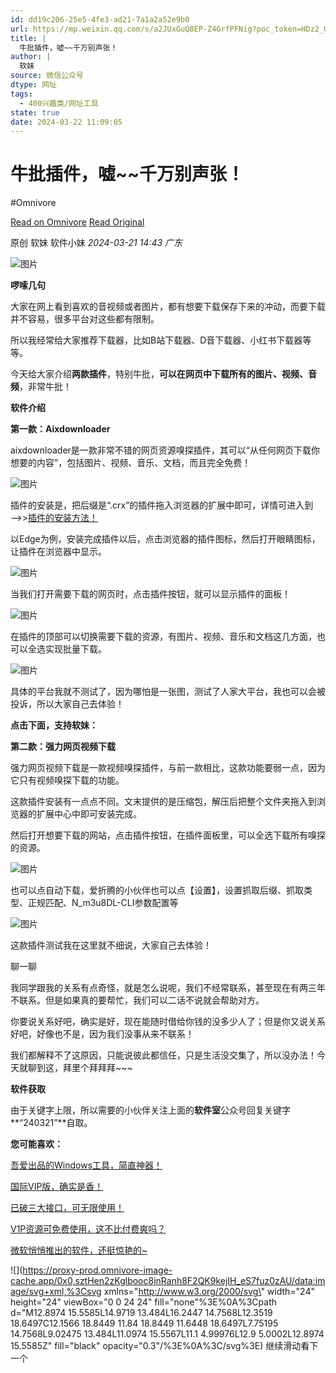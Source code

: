 ```yaml
---
id: dd19c206-25e5-4fe3-ad21-7a1a2a52e9b0
url: https://mp.weixin.qq.com/s/a2JUxGuQ8EP-Z4GrfPFNig?poc_token=HDz2_GWjDaRZno9w_VIt-OnwVgAG0eXkUIDCtzye
title: |
  牛批插件，嘘~~千万别声张！
author: |
  软妹
source: 微信公众号
dtype: 网址
tags:
  - 400兴趣类/网址工具
state: true
date: 2024-03-22 11:09:05
---
```



# 牛批插件，嘘~~千万别声张！
#Omnivore

[Read on Omnivore](https://omnivore.app/me/https-mp-weixin-qq-com-s-a-2-j-ux-gu-q-8-ep-z-4-grf-pf-nig-poc-t-18e64221a7e)
[Read Original](https://mp.weixin.qq.com/s/a2JUxGuQ8EP-Z4GrfPFNig?poc_token=HDz2_GWjDaRZno9w_VIt-OnwVgAG0eXkUIDCtzye)

原创  软妹  软件小妹 _2024-03-21 14:43_ _广东_ 

![图片](https://proxy-prod.omnivore-image-cache.app/0x0,sI9X1gPGWDeGRdUu67fDeSCo5Jr5JMiK1f4IPB_89SW8/https://mmbiz.qpic.cn/mmbiz_gif/5MxBk8vG3LbOIUBAJVvAzBl5yoP1ibTOmgHibVF9CsAAy5n4KPlibXfrWIfCqYcyjNNjZwia0hia1czxe4E92sXxzNg/640?wx_fmt=gif)

**啰嗦几句**

大家在网上看到喜欢的音视频或者图片，都有想要下载保存下来的冲动，而要下载并不容易，很多平台对这些都有限制。

所以我经常给大家推荐下载器，比如B站下载器、D音下载器、小红书下载器等等。

今天给大家介绍**两款插件**，特别牛批，**可以在网页中下载所有的图片、视频、音频**，非常牛批！

**软件介绍**

**第一款：Aixdownloader**  

aixdownloader是一款非常不错的网页资源嗅探插件，其可以“从任何网页下载你想要的内容”，包括图片、视频、音乐、文档，而且完全免费！

![图片](https://proxy-prod.omnivore-image-cache.app/0x0,sfc3Vy7MEOrpBkrVBOZhekFdKMxxekBmKe7jvvG-665Y/https://mmbiz.qpic.cn/mmbiz_png/5MxBk8vG3LZMs5fBr3z2NuzGqiaLvYDbKiceaONOLKjq5Yoj2zwjTcKfBsnr3lfiaXIqz2td0Qd1TUOWqFbSVdDQA/640?wx_fmt=png)

插件的安装是，把后缀是“.crx”的插件拖入浏览器的扩展中即可，详情可进入到——>>[插件的安装方法！](https://mp.weixin.qq.com/s?%5F%5Fbiz=MzkxMzQzODIwMQ==&mid=2247486487&idx=1&sn=f272076725c8efee5bfbae23960eed1b&chksm=c17ce881f60b6197861b5b8dd530c81bdc9d0104bde5ca45556e67e3cd3b7fc5f5cefd1a7dfc&token=367620733&lang=zh%5FCN&scene=21#wechat%5Fredirect)

以Edge为例，安装完成插件以后，点击浏览器的插件图标，然后打开眼睛图标，让插件在浏览器中显示。

![图片](https://proxy-prod.omnivore-image-cache.app/0x0,sdbE_Q9kiWU6ZvlpgYyS47LsbLw9dhzKTTP1OXpyplYg/https://mmbiz.qpic.cn/mmbiz_png/5MxBk8vG3LZMs5fBr3z2NuzGqiaLvYDbKhjvPicJY9K8JrRqupOiansUs0z1t8mguBptvoHnYZuoa5tHl0AlEvuRQ/640?wx_fmt=png)

当我们打开需要下载的网页时，点击插件按钮，就可以显示插件的面板！

![图片](https://proxy-prod.omnivore-image-cache.app/0x0,syD_kZUJTVC-yKoLDihO65ko3Di3PkN7hvKC5HS5v5zc/https://mmbiz.qpic.cn/mmbiz_png/5MxBk8vG3LZMs5fBr3z2NuzGqiaLvYDbKhREWXqaicEN4HUhbtWhpibr4meubchYxqrEP4vP5j0CMqhMOCBxMzXAQ/640?wx_fmt=png)

在插件的顶部可以切换需要下载的资源，有图片、视频、音乐和文档这几方面，也可以全选实现批量下载。

![图片](https://proxy-prod.omnivore-image-cache.app/0x0,sBgmxlJA9Yx8v093F2EWRB0btwAFBesFzxSV6vS_k5RY/https://mmbiz.qpic.cn/mmbiz_png/5MxBk8vG3LZMs5fBr3z2NuzGqiaLvYDbKzTviaI6zKib8YfCkXnBAKSHiaibbG7liaQfAUDPzibvrQRZX9Trv69OUIWvA/640?wx_fmt=png)

具体的平台我就不测试了，因为哪怕是一张图，测试了人家大平台，我也可以会被投诉，所以大家自己去体验！

**点击下面，支持软妹：**

**第二款：强力网页视频下载**

强力网页视频下载是一款视频嗅探插件，与前一款相比，这款功能要弱一点，因为它只有视频嗅探下载的功能。

这款插件安装有一点点不同。文末提供的是压缩包，解压后把整个文件夹拖入到浏览器的扩展中心中即可安装完成。

然后打开想要下载的网站，点击插件按钮，在插件面板里，可以全选下载所有嗅探的资源。

![图片](https://proxy-prod.omnivore-image-cache.app/0x0,sFVMd52-1zXAm-acLA1jYOJGQ5qa2jhA9B3qoFWm6VwA/https://mmbiz.qpic.cn/mmbiz_png/5MxBk8vG3LZMs5fBr3z2NuzGqiaLvYDbKKic3tTM29wUd2dPMqlPicQ1TVicq1yqogHxBEbT68AAuDe55oVjGJg3rg/640?wx_fmt=png)

也可以点自动下载，爱折腾的小伙伴也可以点【设置】，设置抓取后缀、抓取类型、正规匹配、N\_m3u8DL-CLI参数配置等

![图片](https://proxy-prod.omnivore-image-cache.app/0x0,s00yBYVt5M1ovA-Jboruzln2kbQiTuJN8MwIojFsvlBI/https://mmbiz.qpic.cn/mmbiz_png/5MxBk8vG3LZMs5fBr3z2NuzGqiaLvYDbKElJs7zIv3IYibsnTAssHublqGDbMGuuWDViaMBpbgXxUiaQ78YER6oicLw/640?wx_fmt=png)

这款插件测试我在这里就不细说，大家自己去体验！

聊一聊

我同学跟我的关系有点奇怪，就是怎么说呢，我们不经常联系，甚至现在有两三年不联系。但是如果真的要帮忙，我们可以二话不说就会帮助对方。

你要说关系好吧，确实是好，现在能随时借给你钱的没多少人了；但是你又说关系好吧，好像也不是，因为我们没事从来不联系！

我们都解释不了这原因，只能说彼此都信任，只是生活没交集了，所以没办法！今天就聊到这，拜里个拜拜拜\~\~\~

**软件获取**

由于关键字上限，所以需要的小伙伴关注上面的**软件室**公众号回复关键字**“240321”**自取。

**您可能喜欢：**

[吾爱出品的Windows工具，简直神器！](http://mp.weixin.qq.com/s?%5F%5Fbiz=MzkxMzEyNTA2Nw==&mid=2247501985&idx=1&sn=99f81dc4d87ae00cbfabfa81aef22239&chksm=c100f305f6777a13dace151b3154d196e6c7c1ad898971b5af081287d8118d372c72f74862f4&scene=21#wechat%5Fredirect)

[国际VIP版，确实是香！](http://mp.weixin.qq.com/s?%5F%5Fbiz=MzkxMzEyNTA2Nw==&mid=2247501969&idx=1&sn=bef3dec260d8a1017ad76c35321cc815&chksm=c100f335f6777a23196309dfee2cace69bb083b26f945232e93b59b21345c7af34c342305f88&scene=21#wechat%5Fredirect)

[已破三大接口，可无限使用！](http://mp.weixin.qq.com/s?%5F%5Fbiz=MzkxMzEyNTA2Nw==&mid=2247501950&idx=1&sn=39df98aa1472f9f027e3aa093a4da382&chksm=c100f3daf6777acc4e2d43922be5aa2575b8574b0085f2908c52e20e50fdb0f3159425febe87&scene=21#wechat%5Fredirect)

[V1P资源可免费使用，这不比付费爽吗？](http://mp.weixin.qq.com/s?%5F%5Fbiz=MzkxMzEyNTA2Nw==&mid=2247501937&idx=1&sn=d8ecd72a0d3e513cab8b00e70104df0d&chksm=c100f3d5f6777ac3d4594208422990b759b01b925b4d96301e515fc6f7842b4700e4e5d7aa95&scene=21#wechat%5Fredirect)

[微软悄悄推出的软件，还挺惊艳的\~](http://mp.weixin.qq.com/s?%5F%5Fbiz=MzkxMzEyNTA2Nw==&mid=2247501921&idx=1&sn=f3b26c39191ad5eeac7fd8716be2fa04&chksm=c100f3c5f6777ad3f9701517a768b09a512b784cc47e1478dcf5885e0043bfd7c0a8ec952c2c&scene=21#wechat%5Fredirect)

![](https://proxy-prod.omnivore-image-cache.app/0x0,sztHen2zKglbooc8jnRanh8F2QK9kejIH_eS7fuz0zAU/data:image/svg+xml,%3Csvg xmlns=\"http://www.w3.org/2000/svg\" width=\"24\" height=\"24\" viewBox=\"0 0 24 24\" fill=\"none\"%3E%0A%3Cpath d=\"M12.8974 15.5585L14.9719 13.484L16.2447 14.7568L12.3519 18.6497C12.1566 18.8449 11.84 18.8449 11.6448 18.6497L7.75195 14.7568L9.02475 13.484L11.0974 15.5567L11.1 4.99976L12.9 5.0002L12.8974 15.5585Z\" fill=\"black\" opacity=\"0.3\"/%3E%0A%3C/svg%3E) 继续滑动看下一个 



